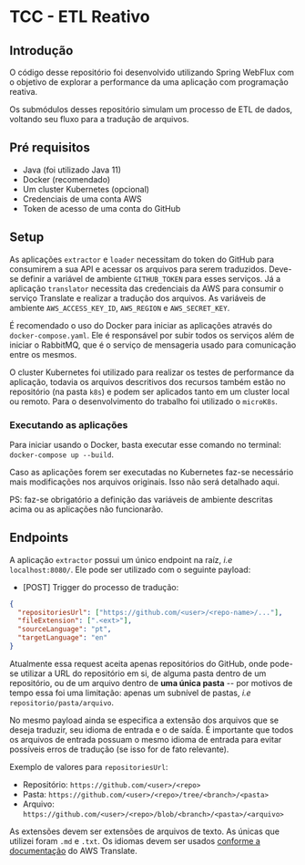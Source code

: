 # TCC - ETL Reativo

## Introdução

O código desse repositório foi desenvolvido utilizando Spring WebFlux com o objetivo de explorar a performance da uma aplicação com programação reativa.

Os submódulos desses repositório simulam um processo de ETL de dados, voltando seu fluxo para a tradução de arquivos.

## Pré requisitos

- Java (foi utilizado Java 11)
- Docker (recomendado)
- Um cluster Kubernetes (opcional)
- Credenciais de uma conta AWS
- Token de acesso de uma conta do GitHub

## Setup

As aplicações `extractor` e `loader` necessitam do token do GitHub para consumirem a sua API e acessar os arquivos para serem traduzidos. Deve-se definir a variável de ambiente `GITHUB_TOKEN` para esses serviços. Já a aplicação `translator` necessita das credenciais da AWS para consumir o serviço Translate e realizar a tradução dos arquivos. As variáveis de ambiente `AWS_ACCESS_KEY_ID`, `AWS_REGION` e `AWS_SECRET_KEY`.

É recomendado o uso do Docker para iniciar as aplicações através do `docker-compose.yaml`. Ele é responsável por subir todos os serviços além de iniciar o RabbitMQ, que é o serviço de mensageria usado para comunicação entre os mesmos.

O cluster Kubernetes foi utilizado para realizar os testes de performance da aplicação, todavia os arquivos descritivos dos recursos também estão no repositório (na pasta `k8s`) e podem ser aplicados tanto em um cluster local ou remoto. Para o desenvolvimento do trabalho foi utilizado o `microK8s`.

### Executando as aplicações

Para iniciar usando o Docker, basta executar esse comando no terminal: `docker-compose up --build`.

Caso as aplicações forem ser executadas no Kubernetes faz-se necessário mais modificações nos arquivos originais. Isso não será detalhado aqui.

PS: faz-se obrigatório a definição das variáveis de ambiente descritas acima ou as aplicações não funcionarão.

## Endpoints

A aplicação `extractor` possui um único endpoint na raíz, *i.e* `localhost:8080/`. Ele pode ser utilizado com o seguinte payload:

- [POST] Trigger do processo de tradução:

```json
{
  "repositoriesUrl": ["https://github.com/<user>/<repo-name>/..."],
  "fileExtension": [".<ext>"],
  "sourceLanguage": "pt",
  "targetLanguage": "en"
}
```

Atualmente essa request aceita apenas repositórios do GitHub, onde pode-se utilizar a URL do repositório em si, de alguma pasta dentro de um repositório, ou de um arquivo dentro de **uma única pasta** -- por motivos de tempo essa foi uma limitação: apenas um subnível de pastas, *i.e* `repositorio/pasta/arquivo`.

No mesmo payload ainda se especifica a extensão dos arquivos que se deseja traduzir, seu idioma de entrada e o de saída. É importante que todos os arquivos de entrada possuam o mesmo idioma de entrada para evitar possíveis erros de tradução (se isso for de fato relevante).

Exemplo de valores para `repositoriesUrl`:
- Repositório: `https://github.com/<user>/<repo>`
- Pasta: `https://github.com/<user>/<repo>/tree/<branch>/<pasta>`
- Arquivo: `https://github.com/<user>/<repo>/blob/<branch>/<pasta>/<arquivo>`

As extensões devem ser extensões de arquivos de texto. As únicas que utilizei foram `.md` e `.txt`. Os idiomas devem ser usados [conforme a documentação](https://docs.aws.amazon.com/translate/latest/dg/what-is.html) do AWS Translate.
